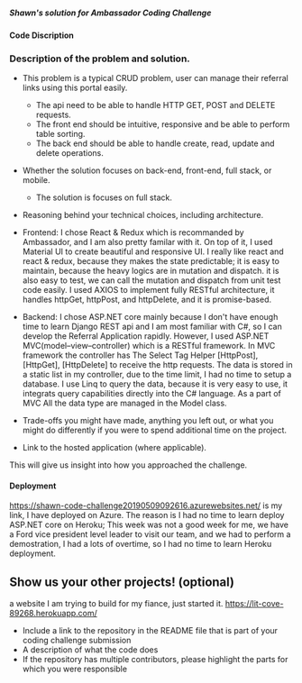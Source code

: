 ##### Shawn's solution for Ambassador Coding Challenge
#### Code Discription

###	Description of the problem and solution.
- This problem is a typical CRUD problem, user can manage their referral links using this portal easily. 
  - The api need to be able to handle HTTP GET, POST and DELETE requests.
  - The front end should be intuitive, responsive and be able to perform table sorting. 
  - The back end should be able to handle create, read, update and delete operations.
- Whether the solution focuses on back-end, front-end, full stack, or mobile.
  - The solution is focuses on full stack.
  
-	Reasoning behind your technical choices, including architecture.
  - Frontend: I chose React & Redux which is recommanded by Ambassador, and I am also pretty familar with it. On top of it, I used Material UI to create beautiful and responsive UI. I really like react and react & redux, because they makes the state predictable; it is easy to maintain, because the heavy logics are in mutation and dispatch. it is also easy to test, we can call the mutation and dispatch from unit test code easily. I used AXIOS to implement fully RESTful architecture, it handles httpGet, httpPost, and httpDelete, and it is promise-based.
  - Backend: I chose ASP.NET core mainly because I don't have enough time to learn Django REST api and I am most familiar with C#, so I can develop the Referral Application rapidly. However, I used ASP.NET MVC(model–view–controller) which is a RESTful framework. In MVC framework the controller has The Select Tag Helper [HttpPost],  [HttpGet], [HttpDelete] to receive the http requests. The data is stored in a static list in my controller, due to the time limit, I had no time to setup a database. I use Linq to query the data, because it is very easy to use, it integrats query capabilities directly into the C# language. As a part of MVC All the data type are managed in the Model class.
  
-	Trade-offs you might have made, anything you left out, or what you might do differently if you were to spend additional time on the project.
-	Link to the hosted application (where applicable).

This will give us insight into how you approached the challenge.

#### Deployment

https://shawn-code-challenge20190509092616.azurewebsites.net/ is my link, I have deployed on Azure. The reason is I had no time to learn deploy ASP.NET core on Heroku; This week was not a good week for me,
we have a Ford vice president level leader to visit our team, and we had to perform a demostration, I had a lots of overtime, so I had no time to learn Heroku deployment.

## Show us your other projects! (optional)
a website I am trying to build for my fiance, just started it.
https://lit-cove-89268.herokuapp.com/

-	Include a link to the repository in the README file that is part of your coding challenge submission
-	A description of what the code does
-	If the repository has multiple contributors, please highlight the parts for which you were responsible

